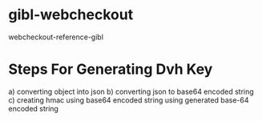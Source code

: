 # gibl-webcheckout
webcheckout-reference-gibl


# Steps For Generating Dvh Key
a) converting object into json 
b) converting json to base64 encoded string
c) creating hmac using base64 encoded string using generated base-64 encoded string
